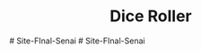 <h1 align="center"> Dice Roller </h1>
<p align="justify">  </p>#   S i t e - F I n a l - S e n a i  
 #   S i t e - F I n a l - S e n a i  
 